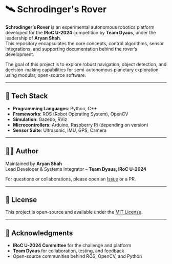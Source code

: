 # 🛰️ Schrodinger's Rover

**Schrodinger’s Rover** is an experimental autonomous robotics platform developed for the **IRoC U-2024** competition by **Team Dyaus**, under the leadership of **Aryan Shah**.  
This repository encapsulates the core concepts, control algorithms, sensor integrations, and supporting documentation behind the rover’s development.

The goal of this project is to explore robust navigation, object detection, and decision-making capabilities for semi-autonomous planetary exploration using modular, open-source software.

---

## 🔧 Tech Stack

- **Programming Languages**: Python, C++
- **Frameworks**: ROS (Robot Operating System), OpenCV
- **Simulation**: Gazebo, RViz
- **Microcontrollers**: Arduino, Raspberry Pi (depending on version)
- **Sensor Suite**: Ultrasonic, IMU, GPS, Camera

---

## 👨‍💻 Author

Maintained by **Aryan Shah**  
Lead Developer & Systems Integrator – **Team Dyaus, IRoC U-2024**

For questions or collaborations, please open an [Issue](https://github.com/aryanshah2024/schrodingers-rover/issues) or a PR.

---

## 🪪 License

This project is open-source and available under the [MIT License](LICENSE).

---

## 🌌 Acknowledgments

- **IRoC U-2024 Committee** for the challenge and platform  
- **Team Dyaus** for collaboration, testing, and feedback  
- Open-source communities behind ROS, OpenCV, and Python
